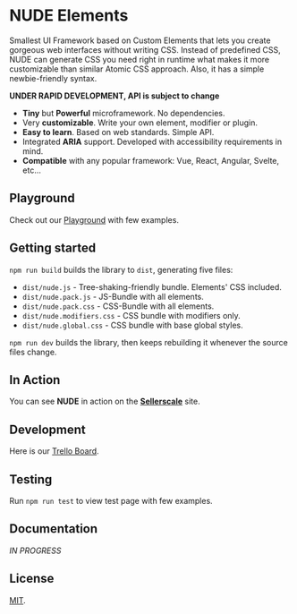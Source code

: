 # NUDE Elements

Smallest UI Framework based on Custom Elements that lets you create gorgeous web interfaces without writing CSS. Instead of predefined CSS, NUDE can generate CSS you need right in runtime what makes it more customizable than similar Atomic CSS approach. Also, it has a simple newbie-friendly syntax.

**UNDER RAPID DEVELOPMENT, API is subject to change**

* **Tiny** but **Powerful** microframework. No dependencies.
* Very **customizable**. Write your own element, modifier or plugin.
* **Easy to learn**. Based on web standards. Simple API.
* Integrated **ARIA** support. Developed with accessibility requirements in mind.
* **Compatible** with any popular framework: Vue, React, Angular, Svelte, etc...

## Playground

Check out our [Playground](http://bit.ly/nude-elements) with few examples.

## Getting started

`npm run build` builds the library to `dist`, generating five files:

* `dist/nude.js` - Tree-shaking-friendly bundle. Elements' CSS included.
* `dist/nude.pack.js` - JS-Bundle with all elements.
* `dist/nude.pack.css` - CSS-Bundle with all elements.
* `dist/nude.modifiers.css` - CSS bundle with modifiers only.
* `dist/nude.global.css` - CSS bundle with base global styles.

`npm run dev` builds the library, then keeps rebuilding it whenever the source files change.

## In Action

You can see **NUDE** in action on the **[Sellerscale](https://sellerscale.com)** site.

## Development

Here is our [Trello Board](https://trello.com/b/zEGV1W3L/nude-framework).

## Testing

Run `npm run test` to view test page with few examples.

## Documentation

*IN PROGRESS*

## License

[MIT](LICENSE).
